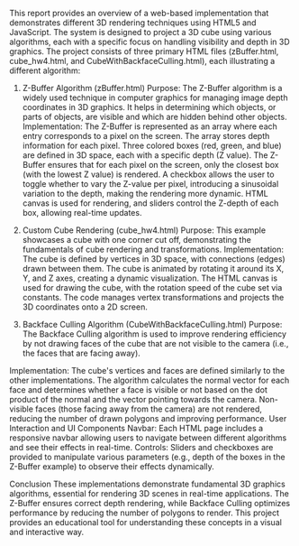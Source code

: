 This report provides an overview of a web-based implementation that demonstrates different 3D rendering techniques using HTML5 and JavaScript. The system is designed to project a 3D cube using various algorithms, each with a specific focus on handling visibility and depth in 3D graphics. The project consists of three primary HTML files (zBuffer.html, cube_hw4.html, and CubeWithBackfaceCulling.html), each illustrating a different algorithm:

1. Z-Buffer Algorithm (zBuffer.html)
Purpose: The Z-Buffer algorithm is a widely used technique in computer graphics for managing image depth coordinates in 3D graphics. It helps in determining which objects, or parts of objects, are visible and which are hidden behind other objects.
Implementation:
The Z-Buffer is represented as an array where each entry corresponds to a pixel on the screen. The array stores depth information for each pixel.
Three colored boxes (red, green, and blue) are defined in 3D space, each with a specific depth (Z value).
The Z-Buffer ensures that for each pixel on the screen, only the closest box (with the lowest Z value) is rendered.
A checkbox allows the user to toggle whether to vary the Z-value per pixel, introducing a sinusoidal variation to the depth, making the rendering more dynamic.
HTML canvas is used for rendering, and sliders control the Z-depth of each box, allowing real-time updates.

2. Custom Cube Rendering (cube_hw4.html)
Purpose: This example showcases a cube with one corner cut off, demonstrating the fundamentals of cube rendering and transformations.
Implementation:
The cube is defined by vertices in 3D space, with connections (edges) drawn between them.
The cube is animated by rotating it around its X, Y, and Z axes, creating a dynamic visualization.
The HTML canvas is used for drawing the cube, with the rotation speed of the cube set via constants.
The code manages vertex transformations and projects the 3D coordinates onto a 2D screen.

3. Backface Culling Algorithm (CubeWithBackfaceCulling.html)
Purpose: The Backface Culling algorithm is used to improve rendering efficiency by not drawing faces of the cube that are not visible to the camera (i.e., the faces that are facing away).

Implementation:
The cube's vertices and faces are defined similarly to the other implementations.
The algorithm calculates the normal vector for each face and determines whether a face is visible or not based on the dot product of the normal and the vector pointing towards the camera.
Non-visible faces (those facing away from the camera) are not rendered, reducing the number of drawn polygons and improving performance.
User Interaction and UI Components
Navbar: Each HTML page includes a responsive navbar allowing users to navigate between different algorithms and see their effects in real-time.
Controls: Sliders and checkboxes are provided to manipulate various parameters (e.g., depth of the boxes in the Z-Buffer example) to observe their effects dynamically.

Conclusion
These implementations demonstrate fundamental 3D graphics algorithms, essential for rendering 3D scenes in real-time applications. The Z-Buffer ensures correct depth rendering, while Backface Culling optimizes performance by reducing the number of polygons to render. This project provides an educational tool for understanding these concepts in a visual and interactive way.
